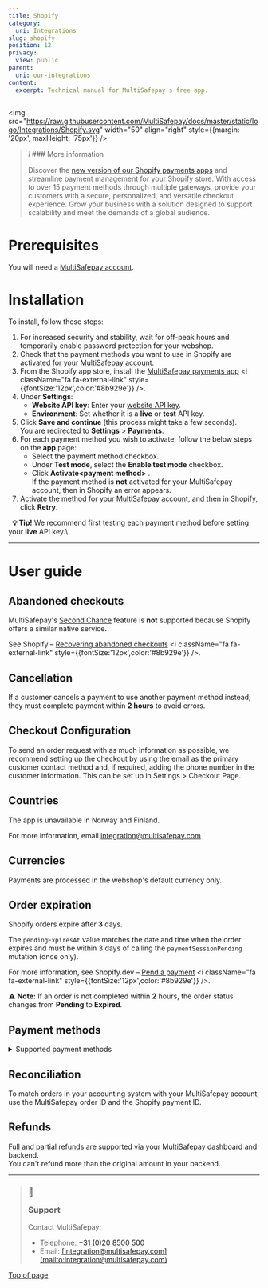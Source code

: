 ```yaml
---
title: Shopify
category:
  uri: Integrations
slug: shopify
position: 12
privacy:
  view: public
parent:
  uri: our-integrations
content:
  excerpt: Technical manual for MultiSafepay's free app.
---
```

<img src="https://raw.githubusercontent.com/MultiSafepay/docs/master/static/logo/Integrations/Shopify.svg" width="50" align="right" style={{margin: '20px', maxHeight: '75px'}} />

> ℹ ### More information
>
> Discover the [new version of our Shopify payments apps](/docs/shopify-payment-apps) and streamline payment management for your Shopify store. With access to over 15 payment methods through multiple gateways, provide your customers with a secure, personalized, and versatile checkout experience. Grow your business with a solution designed to support scalability and meet the demands of a global audience.

# Prerequisites

You will need a [MultiSafepay account](/docs/getting-started-guide/).

# Installation

To install, follow these steps:

1. For increased security and stability, wait for off-peak hours and temporarily enable password protection for your webshop.
2. Check that the payment methods you want to use in Shopify are [activated for your MultiSafepay account](/docs/payment-methods).
3. From the Shopify app store, install the <a href="https://apps.shopify.com/multisafepay-payments" target="_blank">MultiSafepay payments app</a> <i className="fa fa-external-link" style={{fontSize:'12px',color:'#8b929e'}} />.
4. Under **Settings**:
   * **Website API key**: Enter your [website API key](/docs/sites#site-id-api-key-and-security-code).
   * **Environment**: Set whether it is a **live** or **test** API key.
5. Click **Save and continue** (this process might take a few seconds).\
   You are redirected to **Settings** > **Payments**.
6. For each payment method you wish to activate, follow the below steps on the **app** page:
   * Select the payment method checkbox.
   * Under **Test mode**, select the **Enable test mode** checkbox.
   * Click **Activate\<payment method>** .\
     If the payment method is **not** activated for your MultiSafepay account, then in Shopify an error appears.
7. [Activate the method for your MultiSafepay account](/docs/payment-methods), and then in Shopify, click **Retry**.

  **💡 Tip!** We recommend first testing each payment method before setting your **live** API key.\ <br />

***

# User guide

## Abandoned checkouts

MultiSafepay's [Second Chance](/docs/second-chance/) feature is **not** supported because Shopify offers a similar native service.

See Shopify – <a href="https://help.shopify.com/en/manual/orders/abandoned-checkouts" target="_blank">Recovering abandoned checkouts</a> <i className="fa fa-external-link" style={{fontSize:'12px',color:'#8b929e'}} />.

## Cancellation

If a customer cancels a payment to use another payment method instead, they must complete payment within **2 hours** to avoid errors.

## Checkout Configuration

To send an order request with as much information as possible, we recommend setting up the checkout by using the email as the primary customer contact method and, if required, adding the phone number in the customer information. This can be set up in Settings > Checkout Page.

## Countries

The app is unavailable in Norway and Finland.

For more information, email [integration@multisafepay.com](mailto:integration@multisafepay.com)

## Currencies

Payments are processed in the webshop's default currency only.

## Order expiration

Shopify orders expire after **3** days.

The `pendingExpiresAt` value matches the date and time when the order expires and must be within 3 days of calling the `paymentSessionPending` mutation (once only).

For more information, see Shopify.dev – <a href="https://shopify.dev/apps/payments/processing-a-payment#pend-a-payment" target="_blank">Pend a payment</a> <i className="fa fa-external-link" style={{fontSize:'12px',color:'#8b929e'}} />.

**⚠️ Note:** If an order is not completed within **2** hours, the <Glossary>order status</Glossary> changes from **Pending** to **Expired**.

## Payment methods

<details id="supported-payment-methods">
  <summary>Supported payment methods</summary>

  <br />

  Once MultiSafepay is selected during the checkout, the customer is redirected to the payment page.

  **All active payment methods** (except BNPL methods) are available to be selected.
</details>

## Reconciliation

To match orders in your accounting system with your MultiSafepay account, use the MultiSafepay order ID and the Shopify payment ID.

## Refunds

[Full and partial refunds](/docs/refund-payments/) are supported via your MultiSafepay dashboard and backend.\
You can't refund more than the original amount in your backend.

***

<blockquote className="callout callout_info">
  <h3 className="callout-heading false">
    <span className="callout-icon">💬</span>
    <p>Support</p>
  </h3>

  <p>Contact MultiSafepay:</p>

  <ul>
    <li>Telephone: <a href="tel:+310208500500">+31 (0)20 8500 500</a></li>
    <li>Email: <a href="mailto:integration@multisafepay.com">[integration@multisafepay.com](mailto:integration@multisafepay.com)</a></li>
  </ul>
</blockquote>

[Top of page](#)
